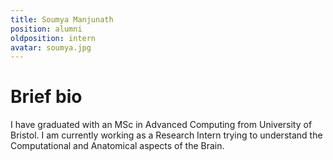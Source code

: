 ```yaml
---
title: Soumya Manjunath
position: alumni
oldposition: intern
avatar: soumya.jpg
---
```


# Brief bio
I have graduated with an MSc in Advanced Computing from University of Bristol. I am currently working as a Research Intern trying to understand the Computational and Anatomical aspects of the Brain.